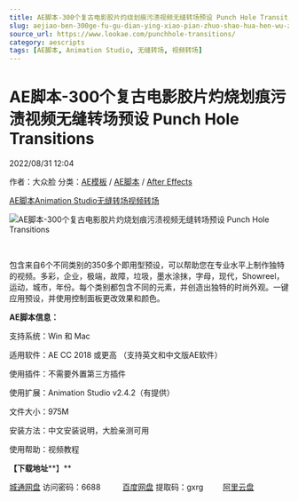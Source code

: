 ```yaml
---
title: AE脚本-300个复古电影胶片灼烧划痕污渍视频无缝转场预设 Punch Hole Transitions
slug: aejiao-ben-300ge-fu-gu-dian-ying-xiao-pian-zhuo-shao-hua-hen-wu-zi-shi-pin-wu-feng-zhuan-chang-yu-she-punch-hole-transitions
source_url: https://www.lookae.com/punchhole-transitions/
category: aescripts
tags: [AE脚本, Animation Studio, 无缝转场, 视频转场]
---
```

# AE脚本-300个复古电影胶片灼烧划痕污渍视频无缝转场预设 Punch Hole Transitions

2022/08/31 12:04

作者：大众脸
分类：[AE模板](https://www.lookae.com/after-effects/other-after-effects/) / [AE脚本](https://www.lookae.com/after-effects/aescripts/) / [After Effects](https://www.lookae.com/after-effects/)

[AE脚本](https://www.lookae.com/tag/ae%e8%84%9a%e6%9c%ac/)[Animation Studio](https://www.lookae.com/tag/animation-studio/)[无缝转场](https://www.lookae.com/tag/%e6%97%a0%e7%bc%9d%e8%bd%ac%e5%9c%ba/)[视频转场](https://www.lookae.com/tag/%e8%a7%86%e9%a2%91%e8%bd%ac%e5%9c%ba/)

![AE脚本-300个复古电影胶片灼烧划痕污渍视频无缝转场预设 Punch Hole Transitions](https://www.lookae.com/wp-content/uploads/2022/08/Punch-Hole-Transitions-Library.jpg "AE脚本-300个复古电影胶片灼烧划痕污渍视频无缝转场预设 Punch Hole Transitions-LookAE.com")

[﻿﻿﻿](https://cloud.video.taobao.com//play/u/705956171/p/1/e/6/t/1/374393444692.mp4)

包含来自6个不同类别的350多个即用型预设，可以帮助您在专业水平上制作独特的视频。多彩，企业，极端，故障，垃圾，墨水涂抹，字母，现代，Showreel，运动，城市，年份。每个类别都包含不同的元素，并创造出独特的时尚外观。一键应用预设，并使用控制面板更改效果和颜色。

**AE脚本信息：**

支持系统：Win 和 Mac

适用软件：AE CC 2018 或更高 （支持英文和中文版AE软件）

使用插件：不需要外置第三方插件

使用扩展：Animation Studio v2.4.2（有提供）

文件大小：975M

安装方法：中文安装说明，大脸亲测可用

使用帮助：视频教程

**【下载地址****】**

[城通网盘](https://url70.ctfile.com/f/2827370-661137214-417b4e?p=4431) 访问密码：6688          [百度网盘](https://pan.baidu.com/s/1C3xr927iZew9oitBRSfqew?pwd=gxrg) 提取码：gxrg         [阿里云盘](https://www.aliyundrive.com/s/561yAFz4fQw)
